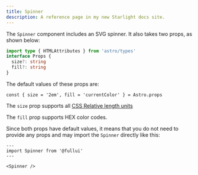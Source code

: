 ```yaml
---
title: Spinner
description: A reference page in my new Starlight docs site.
---
```


The `Spinner` component includes an SVG spinner. It also takes two props, as shown below:

```ts
import type { HTMLAttributes } from 'astro/types'
interface Props {
  size?: string
  fill?: string
}
```

The default values of these props are:

```astro
const { size = '2em', fill = 'currentColor' } = Astro.props
```
The `size` prop supports all [CSS Relative length units](https://www.w3schools.com/cssref/css_units.php)

The `fill` prop supports HEX color codes.


Since both props have default values, it means that you do not need to provide any props and may import the `Spinner` directly like this:

```astro
---
import Spinner from '@fullui'
---

<Spinner />
```

